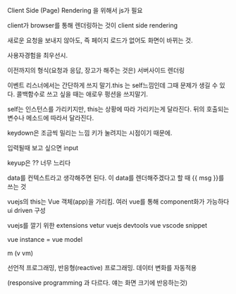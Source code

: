 Client Side (Page) Rendering 을 위해서 js가 필요

client가 browser를 통해 렌더링하는 것이 client side rendering

새로운 요청을 보내지 않아도, 즉 페이지 로드가 없어도 화면이 바뀌는 것.

사용자경험을 최우선시.

이전까지의 형식(요청과 응답, 장고가 해주는 것은) 서버사이드 렌더링



이벤트 리스너에서는 간단하게 쓰지 말기.this 는 self느낌인데 그때 문제가 생길 수 있다.  콜백함수로 쓰고 싶을 때는 애로우 펑션을 쓰지말기.

self는 인스턴스를 가리키지만, this는 상황에 따라 가리키는게 달라진다. 뒤의 호출되는 변수나 메소드에 따라서 달라진다. 

keydown은 조금씩 밀리는 느낌 키가 눌려지는 시점이기 때문에. 

입력될때 보고 싶으면 input

keyup은 ?? 너무 느리다

data를 컨텍스트라고 생각해주면 된다. 이 data를 렌더해주겠다고 할 때 {{ msg }}를 쓰는 것

vuejs의 this는 Vue 객체(app)을 가리킴. 여러 vue를 통해 component화가 가능하다 ui driven 구성



vuejs를 깔기 위한 extensions vetur vuejs devtools vue vscode snippet

vue instance = vue model 

m (v vm)

선언적 프로그래밍, 반응형(reactive) 프로그래밍. 데이터 변화를 자동적용

(responsive programming 과 다르다. 얘는 화면 크기에 반응하는것)